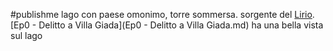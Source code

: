 #publishme 
lago con paese omonimo, torre sommersa. sorgente del [Lirio](Lirio.md). 
[Ep0 - Delitto a Villa Giada](Ep0 - Delitto a Villa Giada.md) ha una bella vista sul lago